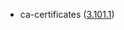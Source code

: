 - ca-certificates ([3.101.1](https://firefox-source-docs.mozilla.org/security/nss/releases/nss_3_101_1.html))
